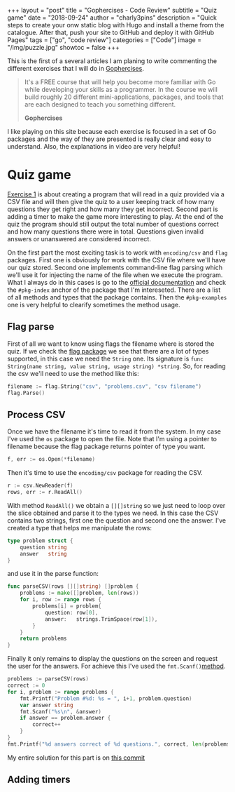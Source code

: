 +++
layout = "post"
title = "Gophercises - Code Review"
subtitle = "Quiz game"
date = "2018-09-24"
author = "charly3pins"
description = "Quick steps to create your onw static blog with Hugo and install a theme from the catalogue. After that, push your site to GitHub and deploy it with GitHub Pages"
tags = ["go", "code review"]
categories = ["Code"]
image = "/img/puzzle.jpg"
showtoc = false
+++

This is the first of a several articles I am planing to write commenting the different exercises that I will do in [Gophercises](https://gophercises.com/).

> It's a FREE course that will help you become more familiar with Go while developing your skills as a programmer. In the course we will build roughly 20 different mini-applications, packages, and tools that are each designed to teach you something different.
>
> <b>Gophercises</b>

I like playing on this site because each exercise is focused in a set of Go packages and the way of they are presented is really clear and easy to understand. Also, the explanations in video are very helpful!

# Quiz game

[Exercise 1](https://gophercises.com/exercises/quiz) is about creating a program that will read in a quiz provided via a CSV file and will then give the quiz to a user keeping track of how many questions they get right and how many they get incorrect. Second part is adding a timer to make the game more interesting to play. At the end of the quiz the program should still output the total number of questions correct and how many questions there were in total. Questions given invalid answers or unanswered are considered incorrect.

On the first part the most exciting task is to work with `encoding/csv` and `flag` packages. First one is obviously for work with the CSV file where we'll have our quiz stored. Second one implements command-line flag parsing which we'll use it for injecting the name of the file when we execute the program. What I always do in this cases is go to the [official documentation](https://golang.org/pkg/) and check the `#pkg-index` anchor of the package that I'm intereseted. There are a list of all methods and types that the package contains. Then the `#pkg-examples` one is very helpful to clearify sometimes the method usage.

## Flag parse

First of all we want to know using flags the filename where is stored the quiz. If we check the [flag package](https://golang.org/pkg/flag/#pkg-index) we see that there are a lot of types supported, in this case we need the `String` one. Its signature is `func String(name string, value string, usage string) *string`. So, for reading the csv we'll need to use the method like this:
```go
filename := flag.String("csv", "problems.csv", "csv filename")
flag.Parse()
```

## Process CSV
Once we have the filename it's time to read it from the system. In my case I've used the `os` package to open the file. Note that I'm using a pointer to filename because the flag package returns pointer of type you want.
```go
f, err := os.Open(*filename)
```

Then it's time to use the `encoding/csv` package for reading the CSV.
```go
r := csv.NewReader(f)
rows, err := r.ReadAll()
```

With method `ReadAll()` we obtain a `[][]string` so we just need to loop over the slice obtained and parse it to the types we need. In this case the CSV contains two strings, first one the question and second one the answer. I've created a type that helps me manipulate the rows:
```go
type problem struct {
	question string
	answer   string
}
```
and use it in the parse function:
```go
func parseCSV(rows [][]string) []problem {
	problems := make([]problem, len(rows))
 	for i, row := range rows {
		problems[i] = problem{
			question: row[0],
			answer:   strings.TrimSpace(row[1]),
		}
	}
 	return problems
}
```

Finally it only remains to display the questions on the screen and request the user for the answers. For achieve this I've used the `fmt.Scanf()`[method](https://golang.org/pkg/fmt/#Scanf).

```go
problems := parseCSV(rows)
correct := 0
for i, problem := range problems {
    fmt.Printf("Problem #%d: %s = ", i+1, problem.question)
    var answer string
    fmt.Scanf("%s\n", &answer)
    if answer == problem.answer {
        correct++
    }
}
fmt.Printf("%d answers correct of %d questions.", correct, len(problems))
```

My entire solution for this part is on [this commit](https://github.com/charly3pins/gophercises/commit/3a841b67c154fbbb7749eb61612989be8c1127a9#diff-eef4eb636e863480b77d87bc3000e0d1)

## Adding timers